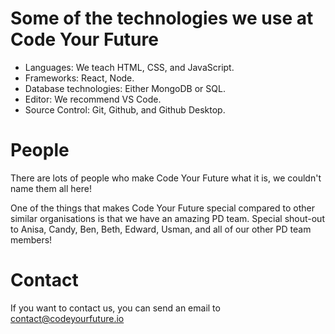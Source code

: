 # Some of the technologies we use at Code Your Future

- Languages: We teach HTML, CSS, and JavaScript.
- Frameworks: React, Node.
- Database technologies: Either MongoDB or SQL.
- Editor: We recommend VS Code.
- Source Control: Git, Github, and Github Desktop.

# People

There are lots of people who make Code Your Future what it is, we couldn't name them all here!

One of the things that makes Code Your Future special compared to other similar organisations is that we have an amazing PD team. Special shout-out to Anisa, Candy, Ben, Beth, Edward, Usman, and all of our other PD team members!

# Contact

If you want to contact us, you can send an email to contact@codeyourfuture.io
